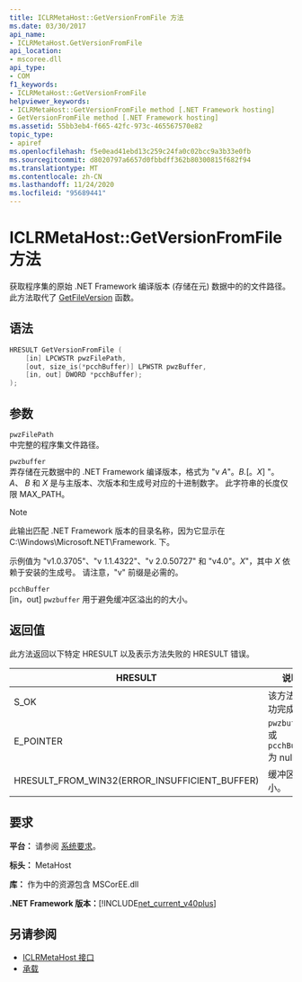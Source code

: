 ```yaml
---
title: ICLRMetaHost::GetVersionFromFile 方法
ms.date: 03/30/2017
api_name:
- ICLRMetaHost.GetVersionFromFile
api_location:
- mscoree.dll
api_type:
- COM
f1_keywords:
- ICLRMetaHost::GetVersionFromFile
helpviewer_keywords:
- ICLRMetaHost::GetVersionFromFile method [.NET Framework hosting]
- GetVersionFromFile method [.NET Framework hosting]
ms.assetid: 55bb3eb4-f665-42fc-973c-465567570e82
topic_type:
- apiref
ms.openlocfilehash: f5e0ead41ebd13c259c24fa0c02bcc9a3b33e0fb
ms.sourcegitcommit: d8020797a6657d0fbbdff362b80300815f682f94
ms.translationtype: MT
ms.contentlocale: zh-CN
ms.lasthandoff: 11/24/2020
ms.locfileid: "95689441"
---
```

# <a name="iclrmetahostgetversionfromfile-method"></a>ICLRMetaHost::GetVersionFromFile 方法

获取程序集的原始 .NET Framework 编译版本 (存储在元) 数据中的的文件路径。 此方法取代了 [GetFileVersion](getfileversion-function.md) 函数。  
  
## <a name="syntax"></a>语法  
  
```cpp  
HRESULT GetVersionFromFile (  
    [in] LPCWSTR pwzFilePath,  
    [out, size_is(*pcchBuffer)] LPWSTR pwzBuffer,  
    [in, out] DWORD *pcchBuffer);  
);  
```  
  
## <a name="parameters"></a>参数  

 `pwzFilePath`  
 中完整的程序集文件路径。  
  
 `pwzbuffer`  
 弄存储在元数据中的 .NET Framework 编译版本，格式为 "v *A*"。*B.*[。*X*] "。 *A*、 *B* 和 *X* 是与主版本、次版本和生成号对应的十进制数字。 此字符串的长度仅限 MAX_PATH。  
  
> [!NOTE]
> 此输出匹配 .NET Framework 版本的目录名称，因为它显示在 C:\Windows\Microsoft.NET\Framework. 下。  
  
 示例值为 "v1.0.3705"、"v 1.1.4322"、"v 2.0.50727" 和 "v4.0"。*X*"，其中 *X* 依赖于安装的生成号。 请注意，"v" 前缀是必需的。  
  
 `pcchBuffer`  
 [in，out] `pwzbuffer` 用于避免缓冲区溢出的的大小。  
  
## <a name="return-value"></a>返回值  

 此方法返回以下特定 HRESULT 以及表示方法失败的 HRESULT 错误。  
  
|HRESULT|说明|  
|-------------|-----------------|  
|S_OK|该方法已成功完成。|  
|E_POINTER|`pwzbuffer` 或 `pcchBuffer` 为 null。|  
|HRESULT_FROM_WIN32(ERROR_INSUFFICIENT_BUFFER)|缓冲区太小。|  
  
## <a name="requirements"></a>要求  

 **平台：** 请参阅 [系统要求](../../get-started/system-requirements.md)。  
  
 **标头：** MetaHost  
  
 **库：** 作为中的资源包含 MSCorEE.dll  
  
 **.NET Framework 版本：**[!INCLUDE[net_current_v40plus](../../../../includes/net-current-v40plus-md.md)]  
  
## <a name="see-also"></a>另请参阅

- [ICLRMetaHost 接口](iclrmetahost-interface.md)
- [承载](index.md)
